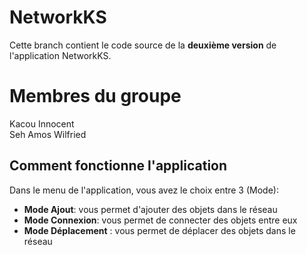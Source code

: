 # NetworkKS
Cette branch contient le code source de la **deuxième version** de l'application NetworkKS.
# Membres du groupe
 Kacou Innocent  
 Seh Amos Wilfried
## Comment fonctionne l'application
Dans le menu de l'application, vous avez le choix entre 3 (Mode):
- **Mode Ajout**: vous permet d'ajouter des objets dans le réseau
- **Mode Connexion**: vous permet de connecter des objets entre eux
- **Mode Déplacement** : vous permet de déplacer des objets dans le réseau